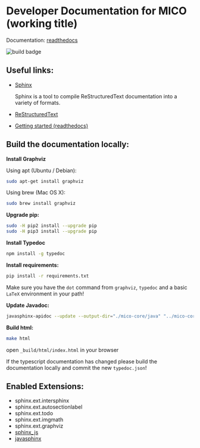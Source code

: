 # Developer Documentation for MICO (working title)

Documentation: [readthedocs](https://mico-dev.readthedocs.io)

![build badge](https://readthedocs.org/projects/mico-dev/badge/?version=latest)


## Useful links:

 *  [Sphinx](http://www.sphinx-doc.org/en/master/)

    Sphinx is a tool to compile ReStructuredText documentation into a variety of formats.
 *  [ReStructuredText](http://www.sphinx-doc.org/en/master/usage/restructuredtext/basics.html)
 *  [Getting started (readthedocs)](https://docs.readthedocs.io/en/latest/intro/getting-started-with-sphinx.html#using-markdown-with-sphinx)


## Build the documentation locally:

**Install Graphviz**

Using apt (Ubuntu / Debian):

```bash
sudo apt-get install graphviz
```

Using brew (Mac OS X):

```bash
sudo brew install graphviz
```

**Upgrade pip:**

```bash
sudo -H pip2 install --upgrade pip
sudo -H pip3 install --upgrade pip
```

**Install Typedoc**

```bash
npm install -g typedoc
```

**Install requirements:**

```bash
pip install -r requirements.txt
```

Make sure you have the `dot` command from `graphviz`, `typedoc` and a basic `LaTeX` environment in your path!

**Update Javadoc:**

```bash
javasphinx-apidoc --update --output-dir="./mico-core/java" "../mico-core/src/main/java"
```


**Build html:**

```bash
make html
```

open `_build/html/index.html` in your browser

If the typescript documentation has changed please build the documentation locally and commit the new `typedoc.json`!


## Enabled Extensions:

 *  sphinx.ext.intersphinx
 *  sphinx.ext.autosectionlabel
 *  sphinx.ext.todo
 *  sphinx.ext.imgmath
 *  sphinx.ext.graphviz
 *  [sphinx_js](https://github.com/erikrose/sphinx-js)
 *  [javasphinx](https://bronto-javasphinx.readthedocs.io/en/latest/)
